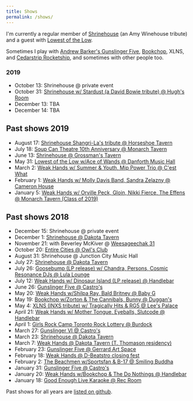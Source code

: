 ```yaml
---
title: Shows
permalink: /shows/
---
```


I'm currently a regular member of [Shrinehouse](https://www.facebook.com/shrinehouseband/) (an Amy Winehouse tribute) and a guest with [Lowest of the Low](http://lowestofthelow.com/).

Sometimes I play with [Andrew Barker's Gunslinger Five](andrewbarker.bandcamp.com/album/gunslinger), [Bookchop](http://bookchop.bandcamp.com/), XLNS, and [Cedarstrip Rocketship](https://cedarstriprocketship.bandcamp.com/), and sometimes with other people too.

### 2019

- October 13: Shrinehouse @ private event
- October 31: [Shrinehouse w/ Stardust (a David Bowie tribute) @ Hugh's Room](https://www.facebook.com/events/408587949763064/)
- December 13: TBA
- December 14: TBA

## Past shows 2019

- August 17: [Shrinehouse Shangri-La's tribute @ Horseshoe Tavern](https://www.facebook.com/events/185621135726773/)
- July 18: [Soup Can Theatre 10th Anniversary @ Monarch Tavern](https://www.facebook.com/events/2307737699264985/)
- June 13: [Shrinehouse @ Grossman's Tavern](https://www.facebook.com/events/317729169177200/)
- May 31: [Lowest of the Low w/Ace of Wands @ Danforth Music Hall](https://www.facebook.com/events/2131756887136240/2193686574276604/)
- March 2: [Weak Hands w/ Summer & Youth, Mip Power Trio @ C'est What](https://www.facebook.com/events/782724472089374/)
- February 1: [Weak Hands w/ Molly Davis Band, Sandra Zelazny @ Cameron House](https://www.facebook.com/events/308366519799844/)
- January 5: [Weak Hands w/ Orville Peck, Gloin, Nikki Fierce, The Effens @ Monarch Tavern (Class of 2019)](https://www.facebook.com/events/290911961550193/)

## Past shows 2018

- December 15: Shrinehouse @ private event
- December 1: [Shrinehouse @ Dakota Tavern](https://www.facebook.com/events/2199972020271231/)
- November 21: with Beverley McKiver @ [Weesageechak 31](https://www.nativeearth.ca/weesageechak31/)
- October 20: [Entire Cities @ Owl's Club](https://www.facebook.com/events/174739770042010/)
- August 31: Shrinehouse @ Junction City Music Hall
- July 27: [Shrinehouse @ Dakota Tavern](https://www.facebook.com/events/1835803953137082/)
- July 26: [Goosebump (LP release) w/ Chandra, Persons, Cosmic Resonance DJs @ Lula Lounge](https://www.facebook.com/events/579568395761059/)
- July 12: [Weak Hands w/ Dinosaur Island (LP release) @ Handlebar](https://www.facebook.com/events/2010153129236472/)
- June 26: [Gunslinger Five @ Castro's](https://www.facebook.com/events/2248618615350917/)
- May 20: [Weak Hands w/Shilpa Ray, Bald Britney @ Baby G](https://www.facebook.com/events/740651842807731/)
- May 19: [Bookchop w/Zorton & The Cannibals, Bunny @ Duggan's](https://www.facebook.com/events/351086032068066/)
- May 4: [XLNS (INXS tribute) w/ Tragically Hits & RG5 @ Lee's Palace](https://www.facebook.com/events/427626857650176/)
- April 21: [Weak Hands w/ Mother Tongue, Eyeballs, Slutcode @ Handlebar](https://www.facebook.com/events/160232448018992/)
- April 1: [Girls Rock Camp Toronto Rock Lottery @ Burdock](https://www.facebook.com/profile.php?id=1067196316754062)
- March 27: [Gunslinger VI @ Castro's](https://www.facebook.com/events/1831716753793837/)
- March 23: [Shrinehouse @ Dakota Tavern](https://www.facebook.com/events/182588229134490/)
- March 7: [Weak Hands @ Dakota Tavern (T. Thomason residency)](https://www.facebook.com/events/2015483122054456/)
- February 23: [Gunslinger Five @ Gerrard Art Space](https://www.facebook.com/events/396992367419320/)
- February 18: [Weak Hands @ D-Beatstro closing fest](git@github.com:ruhee/ruhee.github.io.git)
- February 2: [The Beachmen w/Sportsfan & B-17 @ Smiling Buddha](https://www.facebook.com/events/208405756395325/)
- January 31: [Gunslinger Five @ Castro's](https://www.facebook.com/events/526888074339726/)
- January 20: [Weak Hands w/Bookchop & The Do Nothings @ Handlebar](https://www.facebook.com/events/1935926319953402/)
- January 18: [Good Enough Live Karaoke @ Rec Room](https://www.facebook.com/events/256323058231012/)

Past shows for all years are [listed on github](https://github.com/ruhee/show-archive/tree/master/raw).
